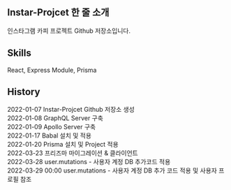 ## Instar-Projcet 한 줄 소개
인스타그램 카피 프로젝트 Github 저장소입니다.  

## Skills  
React, Express Module, Prisma  

## History  
2022-01-07 Instar-Projcet Github 저장소 생성  
2022-01-08 GraphQL Server 구축  
2022-01-09 Apollo Server 구축  
2022-01-17 Babal 설치 및 적용  
2022-01-20 Prisma 설치 및 Project 적용    
2022-03-23 프리즈마 마이그레이션 & 클라이언트  
2022-03-28 user.mutations - 사용자 계정 DB 추가코드 적용   
2022-03-29 00:00 user.mutations - 사용자 계정 DB 추가 코드 적용 및 사용자 프로필 참조  
